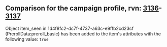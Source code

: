 ## Comparison for the campaign profile, rvn: [3136](https://github.com/PRO100KatYT/FortniteProfileRevisions/tree/main/profiles/campaign/3136%20campaign.json)-[3137](https://github.com/PRO100KatYT/FortniteProfileRevisions/tree/main/profiles/campaign/3137%20campaign.json)

Object item_seen in 1d4f8fc2-dc7f-4737-a63c-e9ffb2cd23cf (PrerollData:preroll_basic) has been added to the item's attributes with the following value: `true`
<br><br>

